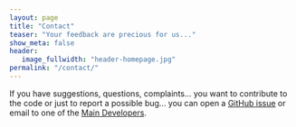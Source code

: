 ```yaml
---
layout: page
title: "Contact"
teaser: "Your feedback are precious for us..."
show_meta: false
header:
   image_fullwidth: "header-homepage.jpg"
permalink: "/contact/"
---
```


If you have suggestions, questions, complaints...  you want to
contribute to the code or just to report a possible bug... you can
open a [GitHub issue](https://github.com/i-pi/i-pi/issues) or email to
one of the [Main Developers](/about/developers).

